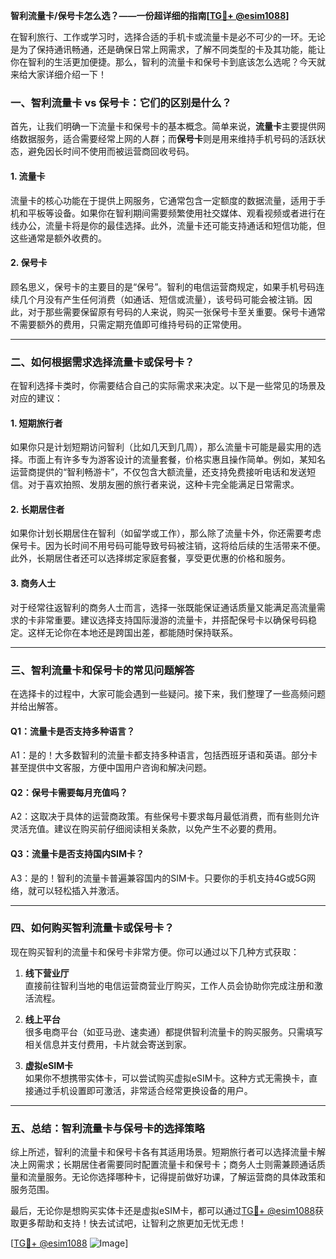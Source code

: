 **智利流量卡/保号卡怎么选？——一份超详细的指南[[TG💪+ @esim1088](https://t.me/s/esim1088)]**

在智利旅行、工作或学习时，选择合适的手机卡或流量卡是必不可少的一环。无论是为了保持通讯畅通，还是确保日常上网需求，了解不同类型的卡及其功能，能让你在智利的生活更加便捷。那么，智利的流量卡和保号卡到底该怎么选呢？今天就来给大家详细介绍一下！

### **一、智利流量卡 vs 保号卡：它们的区别是什么？**

首先，让我们明确一下流量卡和保号卡的基本概念。简单来说，**流量卡**主要提供网络数据服务，适合需要经常上网的人群；而**保号卡**则是用来维持手机号码的活跃状态，避免因长时间不使用而被运营商回收号码。

#### **1. 流量卡**
流量卡的核心功能在于提供上网服务，它通常包含一定额度的数据流量，适用于手机和平板等设备。如果你在智利期间需要频繁使用社交媒体、观看视频或者进行在线办公，流量卡将是你的最佳选择。此外，流量卡还可能支持通话和短信功能，但这些通常是额外收费的。

#### **2. 保号卡**
顾名思义，保号卡的主要目的是“保号”。智利的电信运营商规定，如果手机号码连续几个月没有产生任何消费（如通话、短信或流量），该号码可能会被注销。因此，对于那些需要保留原有号码的人来说，购买一张保号卡至关重要。保号卡通常不需要额外的费用，只需定期充值即可维持号码的正常使用。

---

### **二、如何根据需求选择流量卡或保号卡？**

在智利选择卡类时，你需要结合自己的实际需求来决定。以下是一些常见的场景及对应的建议：

#### **1. 短期旅行者**
如果你只是计划短期访问智利（比如几天到几周），那么流量卡可能是最实用的选择。市面上有许多专为游客设计的流量套餐，价格实惠且操作简单。例如，某知名运营商提供的“智利畅游卡”，不仅包含大额流量，还支持免费接听电话和发送短信。对于喜欢拍照、发朋友圈的旅行者来说，这种卡完全能满足日常需求。

#### **2. 长期居住者**
如果你计划长期居住在智利（如留学或工作），那么除了流量卡外，你还需要考虑保号卡。因为长时间不用号码可能导致号码被注销，这将给后续的生活带来不便。此外，长期居住者还可以选择绑定家庭套餐，享受更优惠的价格和服务。

#### **3. 商务人士**
对于经常往返智利的商务人士而言，选择一张既能保证通话质量又能满足高流量需求的卡非常重要。建议选择支持国际漫游的流量卡，并搭配保号卡以确保号码稳定。这样无论你在本地还是跨国出差，都能随时保持联系。

---

### **三、智利流量卡和保号卡的常见问题解答**

在选择卡的过程中，大家可能会遇到一些疑问。接下来，我们整理了一些高频问题并给出解答。

#### **Q1：流量卡是否支持多种语言？**
A1：是的！大多数智利的流量卡都支持多种语言，包括西班牙语和英语。部分卡甚至提供中文客服，方便中国用户咨询和解决问题。

#### **Q2：保号卡需要每月充值吗？**
A2：这取决于具体的运营商政策。有些保号卡要求每月最低消费，而有些则允许灵活充值。建议在购买前仔细阅读相关条款，以免产生不必要的费用。

#### **Q3：流量卡是否支持国内SIM卡？**
A3：是的！智利的流量卡普遍兼容国内的SIM卡。只要你的手机支持4G或5G网络，就可以轻松插入并激活。

---

### **四、如何购买智利流量卡或保号卡？**

现在购买智利的流量卡和保号卡非常方便。你可以通过以下几种方式获取：

1. **线下营业厅**  
   直接前往智利当地的电信运营商营业厅购买，工作人员会协助你完成注册和激活流程。

2. **线上平台**  
   很多电商平台（如亚马逊、速卖通）都提供智利流量卡的购买服务。只需填写相关信息并支付费用，卡片就会寄送到家。

3. **虚拟eSIM卡**  
   如果你不想携带实体卡，可以尝试购买虚拟eSIM卡。这种方式无需换卡，直接通过手机设置即可激活，非常适合经常更换设备的用户。

---

### **五、总结：智利流量卡与保号卡的选择策略**

综上所述，智利的流量卡和保号卡各有其适用场景。短期旅行者可以选择流量卡解决上网需求；长期居住者需要同时配置流量卡和保号卡；商务人士则需兼顾通话质量和流量服务。无论你选择哪种卡，记得提前做好功课，了解运营商的具体政策和服务范围。

最后，无论你是想购买实体卡还是虚拟eSIM卡，都可以通过[TG💪+ @esim1088](https://t.me/s/esim1088)获取更多帮助和支持！快去试试吧，让智利之旅更加无忧无虑！

[[TG💪+ @esim1088](https://t.me/s/esim1088) ![Image](https://i.postimg.cc/4NQfJmqS/Snipaste-2025-05-13-00-14-12.png)]